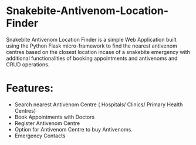 # Snakebite-Antivenom-Location-Finder
Snakebite Antivenom Location Finder is a simple Web Application built using the Python Flask micro-framework to find the nearest antivenom centres based on the closest location incase of a snakebite emergency with additional functionalities of booking appointments and antivenoms and CRUD operations.
# Features:
- Search nearest Antivenom Centre ( Hospitals/ Clinics/ Primary Health Centres)
- Book Appointments with Doctors
- Register Antivenom Centre
- Option for Antivenom Centre to buy Antivenoms. 
- Emergency Contacts
